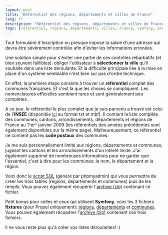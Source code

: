 ```yaml
---
layout: post
title: "Référentiel des régions, départements et villes de France"
lang: fr
description: "Référentiel des régions, départements et villes de France"
tags: [référentiel, régions, départements, villes, France, symfony, propel]
---
```


Tout formulaire d'inscription ou presque impose la saisie d'une adresse qui devra être sévèrement contrôlée afin d'éviter les informations erronées.

Une solution simple pour s'éviter une partie de ces contrôles rébarbatifs (et bien souvent faillibles): obliger l'utilisateur à **sélectionner la ville** qu'il souhaite dans une liste déroulante. Et la difficulté principale liée à la mise en place d'un système semblable n'est bien sur pas d'ordre technique.

En effet, la première étape consiste à trouver un **référentiel** complet des communes françaises. Et c'est là que les choses se compliquent. Les nomenclatures officielles semblent rares et sont généralement peu complètes.

A ce jour, le référentiel le plus complet que je suis parvenu a trouvé est celui de l'**INSEE** (disponible [ici](http://www.insee.fr/fr/methodes/nomenclatures/cog/telechargement.asp "Nomclatures INSEE") au format txt et mbf). Il contient la liste complète des communes, cantons, arrondissements, départements et régions de France au 1^er^ janvier 2009 (les référentiels des années précédentes sont également disponibles sur la même page). Malheureusement, ce référentiel ne contient pas les **code postaux** des communes.

Je me suis personnellement limité aux régions, départements et communes, jugeant les cantons et les arrondissements d'un intérêt limité. J'ai également supprimé de nombreuses informations pour ne garder que l'essentiel, c'est à dire pour les communes: le nom, le département et la région.

Voici donc le [script SQL](/uploads/posts/2009-09-06/script.sql "Script SQL des régions, départements et communes de France") (généré par phpmyadmin) qui vous permettra de créer les trois tables (régions, départements et communes) puis de les remplir. Vous pouvez également récupérer l'[archive (zip)](/uploads/posts/2009-09-06/script.zip "Archive Script SQL des régions départements et communes de France") contenant ce fichier.

Petit bonus pour celles et ceux qui utilisent **Symfony**, voici les 3 fichiers **fixtures** (pour Propel uniquement): [régions](/uploads/posts/2009-09-06/0100-region.yml "Fixtures Propel d'insertion des régions"), [départements](/uploads/posts/2009-09-06/0200-department.yml "Fixtures Propel d'insertion des départements") et [communes](/uploads/posts/2009-09-06/0300-city.yml "Fixtures Propel d'insertion des communes"). Vous pouvez également récupérer l'[archive (zip)](/uploads/posts/2009-09-06/fixtures.zip "Archive contenant les fixtures Propel d'insertion des régions, départements et communes de France") contenant ces trois fichiers.

Il ne vous reste plus qu'à créer vos listes déroulantes! :)
